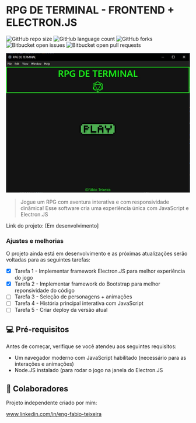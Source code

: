 # RPG DE TERMINAL - FRONTEND + ELECTRON.JS

![GitHub repo size](https://img.shields.io/github/repo-size/iuricode/README-template?style=for-the-badge)
![GitHub language count](https://img.shields.io/github/languages/count/iuricode/README-template?style=for-the-badge)
![GitHub forks](https://img.shields.io/github/forks/iuricode/README-template?style=for-the-badge)
![Bitbucket open issues](https://img.shields.io/bitbucket/issues/iuricode/README-template?style=for-the-badge)
![Bitbucket open pull requests](https://img.shields.io/bitbucket/pr-raw/iuricode/README-template?style=for-the-badge)

<img src="public/screen.jpg" alt="imagem tela do jogo">

> Jogue um RPG com aventura interativa e com responsividade dinâmica! Esse software cria uma experiência única com JavaScript e Electron.JS

Link do projeto: [Em desenvolvimento]

### Ajustes e melhorias

O projeto ainda está em desenvolvimento e as próximas atualizações serão voltadas para as seguintes tarefas:

- [x] Tarefa 1 - Implementar framework Electron.JS para melhor experiência do jogo
- [x] Tarefa 2 - Implementar framework do Bootstrap para melhor reponsividade do código
- [ ] Tarefa 3 - Seleção de personagens + animações
- [ ] Tarefa 4 - História principal interativa com JavaScript
- [ ] Tarefa 5 - Criar deploy da versão atual

## 💻 Pré-requisitos

Antes de começar, verifique se você atendeu aos seguintes requisitos:

- Um navegador moderno com JavaScript habilitado (necessário para as interações e animações)
- Node.JS instalado (para rodar o jogo na janela do Electron.JS

## 🤝 Colaboradores

Projeto independente criado por mim: 

www.linkedin.com/in/eng-fabio-teixeira



